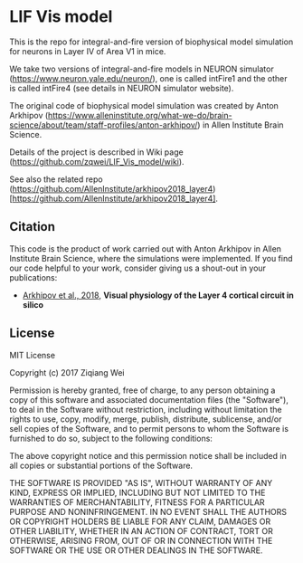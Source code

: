 # LIF Vis model

This is the repo for integral-and-fire version of biophysical model simulation for neurons in Layer IV of Area V1 in mice.

We take two versions of integral-and-fire models in NEURON simulator (https://www.neuron.yale.edu/neuron/), one is called 
intFire1 and the other is called intFire4 (see details in NEURON simulator website).

The original code of biophysical model simulation was created by Anton Arkhipov 
(https://www.alleninstitute.org/what-we-do/brain-science/about/team/staff-profiles/anton-arkhipov/) in Allen Institute Brain Science.

Details of the project is described in Wiki page (https://github.com/zqwei/LIF_Vis_model/wiki).

See also the related repo (https://github.com/AllenInstitute/arkhipov2018_layer4)[https://github.com/AllenInstitute/arkhipov2018_layer4].

## Citation

This code is the product of work carried out with Anton Arkhipov in Allen Institute Brain Science, where the simulations were
implemented. If you find our code helpful to your work, consider giving us a shout-out in your publications:

* [Arkhipov et al., 2018](https://www.biorxiv.org/content/early/2018/03/31/292839), **Visual physiology of the Layer 4 cortical circuit in silico**

## License

MIT License

Copyright (c) 2017 Ziqiang Wei

Permission is hereby granted, free of charge, to any person obtaining a copy
of this software and associated documentation files (the "Software"), to deal
in the Software without restriction, including without limitation the rights
to use, copy, modify, merge, publish, distribute, sublicense, and/or sell
copies of the Software, and to permit persons to whom the Software is
furnished to do so, subject to the following conditions:

The above copyright notice and this permission notice shall be included in all
copies or substantial portions of the Software.

THE SOFTWARE IS PROVIDED "AS IS", WITHOUT WARRANTY OF ANY KIND, EXPRESS OR
IMPLIED, INCLUDING BUT NOT LIMITED TO THE WARRANTIES OF MERCHANTABILITY,
FITNESS FOR A PARTICULAR PURPOSE AND NONINFRINGEMENT. IN NO EVENT SHALL THE
AUTHORS OR COPYRIGHT HOLDERS BE LIABLE FOR ANY CLAIM, DAMAGES OR OTHER
LIABILITY, WHETHER IN AN ACTION OF CONTRACT, TORT OR OTHERWISE, ARISING FROM,
OUT OF OR IN CONNECTION WITH THE SOFTWARE OR THE USE OR OTHER DEALINGS IN THE
SOFTWARE.
